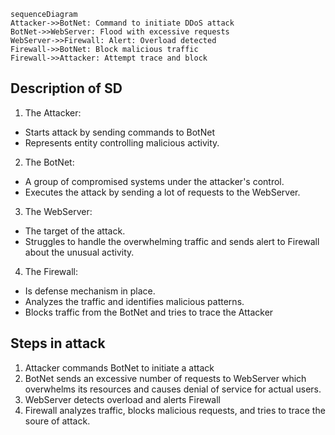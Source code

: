 ```mermaid
sequenceDiagram
Attacker->>BotNet: Command to initiate DDoS attack
BotNet->>WebServer: Flood with excessive requests
WebServer->>Firewall: Alert: Overload detected
Firewall->>BotNet: Block malicious traffic
Firewall->>Attacker: Attempt trace and block
```

## Description of SD
1. The Attacker: 
- Starts attack by sending commands to BotNet
- Represents entity controlling malicious activity. 
2. The BotNet:
- A group of compromised systems under the attacker's control.
- Executes the attack by sending a lot of requests to the WebServer.
3. The WebServer:
- The target of the attack.
- Struggles to handle the overwhelming traffic and sends alert to Firewall about the unusual activity.
4. The Firewall:
- Is defense mechanism in place.
- Analyzes the traffic and identifies malicious patterns.
- Blocks traffic from the BotNet and tries to trace the Attacker 

## Steps in attack
1. Attacker commands BotNet to initiate a attack
2. BotNet sends an excessive number of requests to WebServer which overwhelms its resources and causes denial of service for actual users.
3. WebServer detects overload and alerts Firewall
4. Firewall analyzes traffic, blocks malicious requests, and tries to trace the soure of attack.
